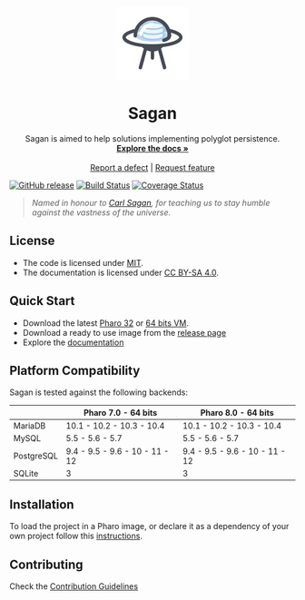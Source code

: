 <p align="center"><img src="assets/logos/128x128.png">
 <h1 align="center">Sagan</h1>
  <p align="center">
    Sagan is aimed to help solutions implementing polyglot persistence.
    <br>
    <a href="docs/"><strong>Explore the docs »</strong></a>
    <br>
    <br>
    <a href="https://github.com/ba-st/Sagan/issues/new?labels=Type%3A+Defect">Report a defect</a>
    |
    <a href="https://github.com/ba-st/Sagan/issues/new?labels=Type%3A+Feature">Request feature</a>
  </p>
</p>

[![GitHub release](https://img.shields.io/github/release/ba-st/Sagan.svg)](https://github.com/ba-st/Sagan/releases/latest)
[![Build Status](https://travis-ci.com/ba-st/Sagan.svg?branch=release-candidate)](https://travis-ci.com/ba-st/Sagan)
[![Coverage Status](https://coveralls.io/repos/github/ba-st/Sagan/badge.svg?branch=release-candidate)](https://coveralls.io/github/ba-st/Sagan?branch=release-candidate)

> *Named in honour to [Carl Sagan](https://en.wikipedia.org/wiki/Carl_Sagan), for teaching us to stay humble against the vastness of the universe.*

## License
- The code is licensed under [MIT](LICENSE).
- The documentation is licensed under [CC BY-SA 4.0](http://creativecommons.org/licenses/by-sa/4.0/).

## Quick Start

- Download the latest [Pharo 32](https://get.pharo.org/) or [64 bits VM](https://get.pharo.org/64/).
- Download a ready to use image from the [release page](https://github.com/ba-st/Sagan/releases/latest)
- Explore the [documentation](docs/)

## Platform Compatibility

Sagan is tested against the following backends:

|  | Pharo 7.0 - 64 bits | Pharo 8.0 - 64 bits |
| ----------- | ------------- | -------------- | 
| MariaDB | 10.1 - 10.2 - 10.3 - 10.4 | 10.1 - 10.2 - 10.3 - 10.4 |
| MySQL | 5.5 - 5.6 - 5.7 | 5.5 - 5.6 - 5.7 |
| PostgreSQL  | 9.4 - 9.5 - 9.6 - 10 - 11 - 12 | 9.4 - 9.5 - 9.6 - 10 - 11 - 12 |
| SQLite | 3 | 3 |

## Installation

To load the project in a Pharo image, or declare it as a dependency of your own project follow this [instructions](docs/Installation.md).

## Contributing

Check the [Contribution Guidelines](CONTRIBUTING.md)
